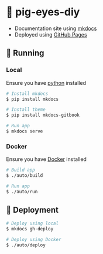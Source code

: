 # :pig: pig-eyes-diy

- Documentation site using [mkdocs](https://github.com/mkdocs/mkdocs)
- Deployed using [GitHub Pages](https://ocampco.github.io/pig-eyes-diy/)

## :runner: Running

### Local

Ensure you have [python](https://www.python.org/) installed

```sh
# Install mkdocs
$ pip install mkdocs

# Install theme
$ pip install mkdocs-gitbook

# Run app
$ mkdocs serve
```

### Docker

Ensure you have [Docker](https://www.docker.com/) installed

```sh
# Build app
$ ./auto/build

# Run app
$ ./auto/run
```

## :ship: Deployment

```sh
# Deploy using local
$ mkdocs gh-deploy

# Deploy using Docker
$ ./auto/deploy
```
